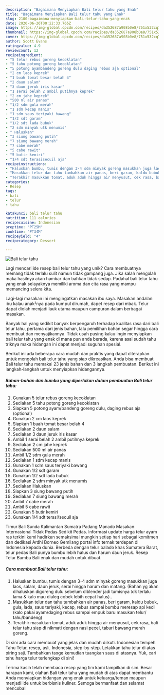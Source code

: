 ```yaml
---
description: "Bagaimana Menyiapkan Bali telur tahu yang Enak"
title: "Bagaimana Menyiapkan Bali telur tahu yang Enak"
slug: 2100-bagaimana-menyiapkan-bali-telur-tahu-yang-enak
date: 2020-06-26T00:22:33.765Z
image: https://img-global.cpcdn.com/recipes/da352687a908b0e8/751x532cq70/bali-telur-tahu-foto-resep-utama.jpg
thumbnail: https://img-global.cpcdn.com/recipes/da352687a908b0e8/751x532cq70/bali-telur-tahu-foto-resep-utama.jpg
cover: https://img-global.cpcdn.com/recipes/da352687a908b0e8/751x532cq70/bali-telur-tahu-foto-resep-utama.jpg
author: Scott Evans
ratingvalue: 4.9
reviewcount: 12
recipeingredient:
- "5 telur rebus goreng kecoklatan"
- "5 tahu potong goreng kecoklatan"
- "5 potong ayambandeng goreng dulu daging rebus aja optional"
- "2 cm laos keprek"
- "1 buah tomat besar belah 4"
- "2 daun salam"
- "3 daun jeruk iris kasar"
- "1 serai belah 2 ambil putihnya keprek"
- "2 cm jahe keprek"
- "500 ml air panas"
- "1/2 sdm gula merah"
- "1 sdm kecap manis"
- "1 sdm saus teriyaki bawang"
- "1/2 sdt garam"
- "1/2 sdt lada bubuk"
- "2 sdm minyak utk menumis"
- " Haluskan"
- "3 siung bawang putih"
- "7 siung bawang merah"
- "7 cabe merah"
- "5 cabe rawit"
- "5 butir kemiri"
- "1/4 sdt terasisecuil aja"
recipeinstructions:
- "Haluskan bumbu, tumis dengan 3-4 sdm minyak goreng masukkan juga laos, salam, daun jeruk, serai hingga harum dan matang. (Bahan yg akan dihaluskan digoreng dulu sebelum diblender jadi tumisnya tdk terlalu lama &amp; kalo mau diuleg cobek lebih cepat halus).."
- "Masukkan telur dan tahu tambahkan air panas, beri garam, kaldu bubuk, gula, lada, saus teriyaki, kecap, rebus sampai bumbu meresap api kecil (kalo pakai ayam/daging rebus sampai empuk baru masukan telur/ tahu/bandeng)"
- "Terakhir masukkan tomat, aduk aduk hingga air menyusut, cek rasa, bali telur tahu siap di nikmati dengan nasi pecel, taburi bawang merah goreng."
categories:
- Resep
tags:
- bali
- telur
- tahu

katakunci: bali telur tahu 
nutrition: 111 calories
recipecuisine: Indonesian
preptime: "PT25M"
cooktime: "PT34M"
recipeyield: "4"
recipecategory: Dessert

---
```



![Bali telur tahu](https://img-global.cpcdn.com/recipes/da352687a908b0e8/751x532cq70/bali-telur-tahu-foto-resep-utama.jpg)

Lagi mencari ide resep bali telur tahu yang unik? Cara membuatnya memang tidak terlalu sulit namun tidak gampang juga. Jika salah mengolah maka hasilnya akan hambar dan bahkan tidak sedap. Padahal bali telur tahu yang enak selayaknya memiliki aroma dan cita rasa yang mampu memancing selera kita.

Lagi-lagi masakan ini mengingatkan masakan ibu saya. Masakan andalan ibu kalau anak²nya pada kumpul dirumah, dapet resep dari mbak. Telur dapat diolah menjadi lauk utama maupun campuran dalam berbagai masakan.

Banyak hal yang sedikit banyak berpengaruh terhadap kualitas rasa dari bali telur tahu, pertama dari jenis bahan, lalu pemilihan bahan segar hingga cara membuat dan menyajikannya. Tidak usah pusing kalau ingin menyiapkan bali telur tahu yang enak di mana pun anda berada, karena asal sudah tahu triknya maka hidangan ini dapat menjadi suguhan spesial.


Berikut ini ada beberapa cara mudah dan praktis yang dapat diterapkan untuk mengolah bali telur tahu yang siap dikreasikan. Anda bisa membuat Bali telur tahu memakai 23 jenis bahan dan 3 langkah pembuatan. Berikut ini langkah-langkah untuk menyiapkan hidangannya.

<!--inarticleads1-->

##### Bahan-bahan dan bumbu yang diperlukan dalam pembuatan Bali telur tahu:

1. Gunakan 5 telur rebus goreng kecoklatan
1. Sediakan 5 tahu potong goreng kecoklatan
1. Siapkan 5 potong ayam/bandeng goreng dulu, daging rebus aja (optional)
1. Gunakan 2 cm laos keprek
1. Siapkan 1 buah tomat besar belah 4
1. Sediakan 2 daun salam
1. Sediakan 3 daun jeruk iris kasar
1. Ambil 1 serai belah 2 ambil putihnya keprek
1. Sediakan 2 cm jahe keprek
1. Sediakan 500 ml air panas
1. Ambil 1/2 sdm gula merah
1. Sediakan 1 sdm kecap manis
1. Gunakan 1 sdm saus teriyaki bawang
1. Gunakan 1/2 sdt garam
1. Gunakan 1/2 sdt lada bubuk
1. Sediakan 2 sdm minyak utk menumis
1. Sediakan  Haluskan
1. Siapkan 3 siung bawang putih
1. Sediakan 7 siung bawang merah
1. Ambil 7 cabe merah
1. Ambil 5 cabe rawit
1. Gunakan 5 butir kemiri
1. Gunakan 1/4 sdt terasi/secuil aja


Timur Bali Sunda Kalimantan Sumatra Padang Manado Masakan Internasional Tidak Pedas Sedikit Pedas. Informasi update harga telur ayam ras terkini kami hadirkan semaksimal mungkin setiap hari sebagai komitmen dan dedikasi Ardhi Borneo Gemilang portal info ternak terdepan di Indonesia kepada dunia. Berbeda dengan telur balado khas Sumatera Barat, telur pedas Bali punya bumbu lebih halus dan harum daun jeruk. Resep Telur Bumbu Bali enak dan mudah untuk dibuat. 

<!--inarticleads2-->

##### Cara membuat Bali telur tahu:

1. Haluskan bumbu, tumis dengan 3-4 sdm minyak goreng masukkan juga laos, salam, daun jeruk, serai hingga harum dan matang. (Bahan yg akan dihaluskan digoreng dulu sebelum diblender jadi tumisnya tdk terlalu lama &amp; kalo mau diuleg cobek lebih cepat halus)..
1. Masukkan telur dan tahu tambahkan air panas, beri garam, kaldu bubuk, gula, lada, saus teriyaki, kecap, rebus sampai bumbu meresap api kecil (kalo pakai ayam/daging rebus sampai empuk baru masukan telur/ tahu/bandeng)
1. Terakhir masukkan tomat, aduk aduk hingga air menyusut, cek rasa, bali telur tahu siap di nikmati dengan nasi pecel, taburi bawang merah goreng.


Di sini ada cara membuat yang jelas dan mudah diikuti. Indonesian tempeh Tahu Telur, resep, asli, Indonesia, step-by-step. Letakkan tahu telur di atas piring saji. Tambahkan taoge kemudian tuangkan saus di atasnya. Yuk, cari tahu harga telur terlengkap di sini! 

Terima kasih telah membaca resep yang tim kami tampilkan di sini. Besar harapan kami, olahan Bali telur tahu yang mudah di atas dapat membantu Anda menyiapkan hidangan yang enak untuk keluarga/teman maupun menjadi ide untuk berbisnis kuliner. Semoga bermanfaat dan selamat mencoba!

